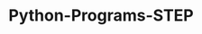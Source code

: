 # Python-Programs-STEP
       
  
                
                        
                         
                                  
            
      
 
 
